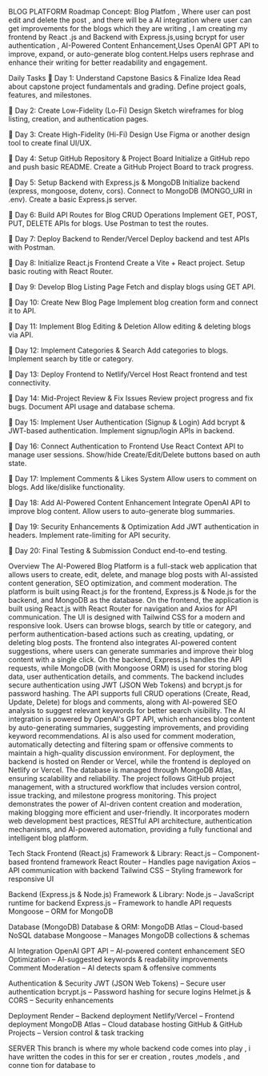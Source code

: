 BLOG PLATFORM
Roadmap
Concept: Blog Platfom  , Where user can post edit and delete the post , and there will be a AI integration where user can get improvements for the blogs which they are writing , I am creating my frontend by React .js and Backend with Express.js,using bcrypt for user authentication , AI-Powered Content Enhancement,Uses OpenAI GPT API to improve, expand, or auto-generate blog content.Helps users rephrase and enhance their writing for better readability and engagement.


Daily Tasks
🔹 Day 1: Understand Capstone Basics & Finalize Idea
Read about capstone project fundamentals and grading.
Define project goals, features, and milestones.

🔹 Day 2: Create Low-Fidelity (Lo-Fi) Design
Sketch wireframes for blog listing, creation, and authentication pages.

🔹 Day 3: Create High-Fidelity (Hi-Fi) Design
Use Figma or another design tool to create final UI/UX.

🔹 Day 4: Setup GitHub Repository & Project Board
Initialize a GitHub repo and push basic README.
Create a GitHub Project Board to track progress.

🔹 Day 5: Setup Backend with Express.js & MongoDB
Initialize backend (express, mongoose, dotenv, cors).
Connect to MongoDB (MONGO_URI in .env).
Create a basic Express.js server.

🔹 Day 6: Build API Routes for Blog CRUD Operations
Implement GET, POST, PUT, DELETE APIs for blogs.
Use Postman to test the routes.

🔹 Day 7: Deploy Backend to Render/Vercel
Deploy backend and test APIs with Postman.

🔹 Day 8: Initialize React.js Frontend
Create a Vite + React project.
Setup basic routing with React Router.

🔹 Day 9: Develop Blog Listing Page
Fetch and display blogs using GET API.

🔹 Day 10: Create New Blog Page
Implement blog creation form and connect it to API.

🔹 Day 11: Implement Blog Editing & Deletion
Allow editing & deleting blogs via API.

🔹 Day 12: Implement Categories & Search
Add categories to blogs.
Implement search by title or category.

🔹 Day 13: Deploy Frontend to Netlify/Vercel
Host React frontend and test connectivity.


🔹 Day 14: Mid-Project Review & Fix Issues
Review project progress and fix bugs.
Document API usage and database schema.

🔹 Day 15: Implement User Authentication (Signup & Login)
Add bcrypt & JWT-based authentication.
Implement signup/login APIs in backend.

🔹 Day 16: Connect Authentication to Frontend
Use React Context API to manage user sessions.
Show/hide Create/Edit/Delete buttons based on auth state.

🔹 Day 17: Implement Comments & Likes System
Allow users to comment on blogs.
Add like/dislike functionality.

🔹 Day 18: Add AI-Powered Content Enhancement
Integrate OpenAI API to improve blog content.
Allow users to auto-generate blog summaries.

🔹 Day 19: Security Enhancements & Optimization
Add JWT authentication in headers.
Implement rate-limiting for API security.

🔹 Day 20: Final Testing & Submission
Conduct end-to-end testing.

Overview
The AI-Powered Blog Platform is a full-stack web application that allows users to create, edit, delete, and manage blog posts with AI-assisted content generation, SEO optimization, and comment moderation. The platform is built using React.js for the frontend, Express.js & Node.js for the backend, and MongoDB as the database.
On the frontend, the application is built using React.js with React Router for navigation and Axios for API communication. The UI is designed with Tailwind CSS for a modern and responsive look. Users can browse blogs, search by title or category, and perform authentication-based actions such as creating, updating, or deleting blog posts. The frontend also integrates AI-powered content suggestions, where users can generate summaries and improve their blog content with a single click.
On the backend, Express.js handles the API requests, while MongoDB (with Mongoose ORM) is used for storing blog data, user authentication details, and comments. The backend includes secure authentication using JWT (JSON Web Tokens) and bcrypt.js for password hashing. The API supports full CRUD operations (Create, Read, Update, Delete) for blogs and comments, along with AI-powered SEO analysis to suggest relevant keywords for better search visibility.
The AI integration is powered by OpenAI's GPT API, which enhances blog content by auto-generating summaries, suggesting improvements, and providing keyword recommendations. AI is also used for comment moderation, automatically detecting and filtering spam or offensive comments to maintain a high-quality discussion environment.
For deployment, the backend is hosted on Render or Vercel, while the frontend is deployed on Netlify or Vercel. The database is managed through MongoDB Atlas, ensuring scalability and reliability. The project follows GitHub project management, with a structured workflow that includes version control, issue tracking, and milestone progress monitoring.
This project demonstrates the power of AI-driven content creation and moderation, making blogging more efficient and user-friendly. It incorporates modern web development best practices, RESTful API architecture, authentication mechanisms, and AI-powered automation, providing a fully functional and intelligent blog platform. 





Tech Stack
Frontend (React.js)
Framework & Library:
 React.js – Component-based frontend framework
 React Router – Handles page navigation
 Axios – API communication with backend
 Tailwind CSS – Styling framework for responsive UI

Backend (Express.js & Node.js)
Framework & Library:
 Node.js – JavaScript runtime for backend
 Express.js – Framework to handle API requests
 Mongoose – ORM for MongoDB

Database (MongoDB)
Database & ORM:
 MongoDB Atlas – Cloud-based NoSQL database
 Mongoose – Manages MongoDB collections & schemas

AI Integration
OpenAI GPT API – AI-powered content enhancement
 SEO Optimization – AI-suggested keywords & readability improvements
 Comment Moderation – AI detects spam & offensive comments

Authentication & Security
JWT (JSON Web Tokens) – Secure user authentication
 bcrypt.js – Password hashing for secure logins
 Helmet.js & CORS – Security enhancements

Deployment 
Render – Backend deployment
Netlify/Vercel – Frontend deployment
MongoDB Atlas – Cloud database hosting
GitHub & GitHub Projects – Version control & task tracking


SERVER 
This branch is where my whole backend code comes into play , i have written the codes in this for ser er creation , routes ,models , and conne tion for database to



